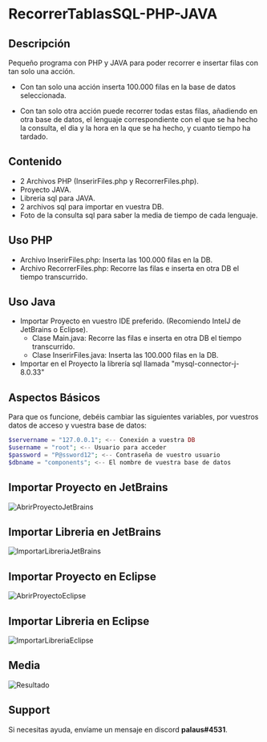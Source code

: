 # RecorrerTablasSQL-PHP-JAVA

## Descripción
Pequeño programa con PHP y JAVA para poder recorrer e insertar filas con tan solo una acción.

- Con tan solo una acción inserta 100.000 filas en la base de datos seleccionada.

- Con tan solo otra acción puede recorrer todas estas filas, añadiendo en otra base de datos, el lenguaje correspondiente con el que se ha hecho la consulta, el dia y la hora en la que se ha hecho, y cuanto tiempo ha tardado.

## Contenido

- 2 Archivos PHP (InserirFiles.php y RecorrerFiles.php).
- Proyecto JAVA.
- Libreria sql para JAVA.
- 2 archivos sql para importar en vuestra DB.
- Foto de la consulta sql para saber la media de tiempo de cada lenguaje.
## Uso PHP

- Archivo InserirFiles.php: Inserta las 100.000 filas en la DB.
- Archivo RecorrerFiles.php: Recorre las filas e inserta en otra DB el tiempo transcurrido.

## Uso Java

- Importar Proyecto en vuestro IDE preferido. (Recomiendo IntelJ de JetBrains o Eclipse).
    - Clase Main.java: Recorre las filas e inserta en otra DB el tiempo transcurrido.
    - Clase InserirFiles.java: Inserta las 100.000 filas en la DB.
- Importar en el Proyecto la librería sql llamada "mysql-connector-j-8.0.33"

## Aspectos Básicos

Para que os funcione, debéis cambiar las siguientes variables, por vuestros datos de acceso y vuestra base de datos:

```php
$servername = "127.0.0.1"; <-- Conexión a vuestra DB
$username = "root"; <-- Usuario para acceder
$password = "P@ssword12"; <-- Contraseña de vuestro usuario
$dbname = "components"; <-- El nombre de vuestra base de datos
```



## Importar Proyecto en JetBrains
![AbrirProyectoJetBrains](https://cdn.discordapp.com/attachments/1074461575135641721/1114170052917329952/0602.gif)

## Importar Libreria en JetBrains
![ImportarLibreriaJetBrains](https://cdn.discordapp.com/attachments/718875492744298569/1114129552562716682/0602_1_.gif)

## Importar Proyecto en Eclipse
![AbrirProyectoEclipse](https://cdn.discordapp.com/attachments/718875492744298569/1114135532855890040/0602_2_.gif)

## Importar Libreria en Eclipse
![ImportarLibreriaEclipse](https://cdn.discordapp.com/attachments/718875492744298569/1114135533233373246/0602_3_.gif)

## Media

![Resultado](https://media.discordapp.net/attachments/718875492744298569/1114130865358909462/Sin_titulo-1.png)




## Support

Si necesitas ayuda, envíame un mensaje en discord **palaus#4531**.

